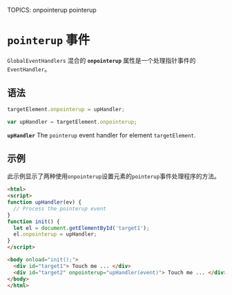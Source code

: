 TOPICS: onpointerup
        pointerup

# `pointerup` 事件

`GlobalEventHandlers` 混合的 **`onpointerup`** 属性是一个处理指针事件的`EventHandler`。

## 语法

```javascript
targetElement.onpointerup = upHandler;

var upHandler = targetElement.onpointerup;
```

**`upHandler`** The `pointerup` event handler for element `targetElement`.

## 示例

此示例显示了两种使用`onpointerup`设置元素的`pointerup`事件处理程序的方法。

```html
<html>
<script>
function upHandler(ev) {
  // Process the pointerup event
}
function init() {
  let el = document.getElementById('target1');
  el.onpointerup = upHandler;
}
</script>

<body onload="init();">
  <div id="target1"> Touch me ... </div>
  <div id="target2" onpointerup="upHandler(event)"> Touch me ... </div>
</body>
</html>
```
